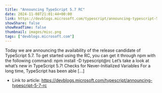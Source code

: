 ```yaml
---
title: "Announcing TypeScript 5.7 RC"
date: 2024-11-08T21:01:44+00:00
link: https://devblogs.microsoft.com/typescript/announcing-typescript-5-7-rc
showShare: false
showReadTime: false
thumbnail: images/misc.png
tags: ["devblogs.microsoft.com"]
---
```

Today we are announcing the availability of the release candidate of TypeScript 5.7. To get started using the RC, you can get it through npm with the following command: npm install -D typescript@rc Let’s take a look at what’s new in TypeScript 5.7! Checks for Never-Initialized Variables For a long time, TypeScript has been able […]

- Link to article: https://devblogs.microsoft.com/typescript/announcing-typescript-5-7-rc